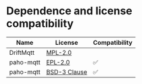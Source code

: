 # Dependence and license compatibility

| Name      | License                                                                     | Compatibility |
|-----------|-----------------------------------------------------------------------------|---------------|
| DriftMqtt | [MPL-2.0](https://github.com/panda-official/DriftMqtt/blob/develop/LICENSE) |               |
| paho-mqtt | [EPL-2.0](https://www.eclipse.org/legal/epl-2.0/)                           | &#9989;       |
| paho-mqtt | [BSD-3 Clause](https://www.eclipse.org/org/documents/edl-v10.php)           | &#9989;       |

